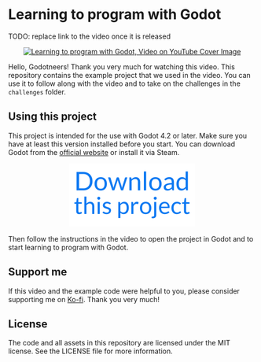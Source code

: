# Learning to program with Godot

TODO: replace link to the video once it is released
<p align="center">
  <p align="center">
  <a href="https://www.youtube.com/watch?v=43BZsLZheA4"><img src="https://i3.ytimg.com/vi/43BZsLZheA4/hqdefault.jpg" alt="Learning to program with Godot, Video on YouTube Cover Image"></a> 
  </p>
</p>

Hello, Godotneers! Thank you very much for watching this video. This repository contains the example project that we used in the video. You can use it to follow along with the video and to take on the challenges in the `challenges` folder.

## Using this project
This project is intended for the use with Godot 4.2 or later. Make sure you have at least this version installed before you start. You can download Godot from the [official website](https://godotengine.org/download) or install it via Steam.

<p align="center">
<a href="https://github.com/godotneers/programming-video/archive/refs/heads/next.zip"><img src="_assets/download.svg" width="256px" alt="Download this Project"></a>
</p>

Then follow the instructions in the video to open the project in Godot and to start learning to program with Godot.

## Support me

If this video and the example code were helpful to you, please consider supporting me on [Ko-fi](https://ko-fi.com/derkork). Thank you very much!


## License

The code and all assets in this repository are licensed under the MIT license. See the LICENSE file for more information. 
